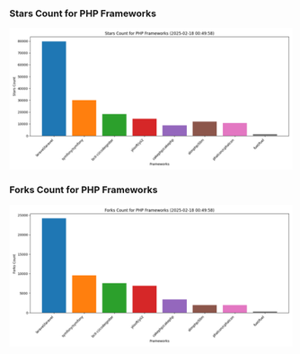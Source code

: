 ### Stars Count for PHP Frameworks

![Stars Chart](./archive/charts/20250218004958_stars_count.png)

### Forks Count for PHP Frameworks

![Forks Chart](./archive/charts/20250218004958_forks_count.png)

